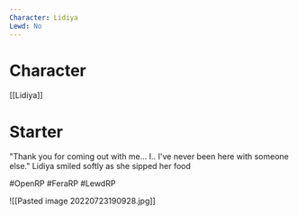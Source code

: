 ```yaml
---
Character: Lidiya
Lewd: No
---
```

# Character
[[Lidiya]]

# Starter
"Thank you for coming out with me... I.. I've never been here with someone else." Lidiya smiled softly as she sipped her food
  

#OpenRP #FeraRP #LewdRP 

![[Pasted image 20220723190928.jpg]]